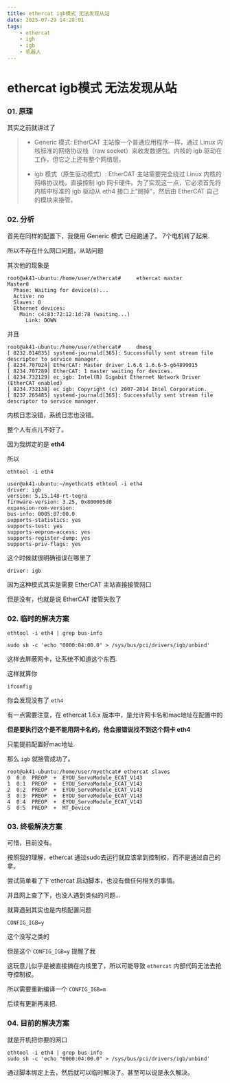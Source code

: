 ```yaml
---
title: ethercat igb模式 无法发现从站
date: 2025-07-29 14:28:01
tags: 
    - ethercat
    - igh
    - igb
    - 机器人
---
```






# ethercat igb模式 无法发现从站



### 01. 原理

其实之前就讲过了

> * Generic 模式: EtherCAT 主站像一个普通应用程序一样，通过 Linux 内核标准的网络协议栈（raw socket）来收发数据包。内核的 igb 驱动在工作，但它之上还有整个网络层。
> 
> * igb 模式（原生驱动模式）: EtherCAT 主站需要完全绕过 Linux 内核的网络协议栈，直接控制 igb 网卡硬件。为了实现这一点，它必须首先将内核中标准的 igb 驱动从 eth4 接口上“踢掉”，然后由 EtherCAT 自己的模块来接管。



### 02. 分析

首先在同样的配置下，我使用 Generic 模式 已经跑通了。 7个电机转了起来.

所以不存在什么网口问题，从站问题



其次他的现象是

```shell
root@ak41-ubuntu:/home/user/ethercat#     ethercat master
Master0
  Phase: Waiting for device(s)...
  Active: no
  Slaves: 0
  Ethernet devices:
    Main: c4:83:72:12:1d:78 (waiting...)
      Link: DOWN
```



并且

```shell
root@ak41-ubuntu:/home/user/ethercat#     dmesg
[ 8232.014835] systemd-journald[365]: Successfully sent stream file descriptor to service manager.
[ 8234.707024] EtherCAT: Master driver 1.6.6 1.6.6-5-g64899015
[ 8234.707289] EtherCAT: 1 master waiting for devices.
[ 8234.732129] ec_igb: Intel(R) Gigabit Ethernet Network Driver (EtherCAT enabled)
[ 8234.732138] ec_igb: Copyright (c) 2007-2014 Intel Corporation.
[ 8237.265485] systemd-journald[365]: Successfully sent stream file descriptor to service manager.
```

内核日志没错，系统日志也没错。

整个人有点儿不好了。



因为我绑定的是 **eth4**

所以

```shell
ethtool -i eth4

user@ak41-ubuntu:~/myethcat$ ethtool -i eth4
driver: igb
version: 5.15.148-rt-tegra
firmware-version: 3.25, 0x800005d0
expansion-rom-version: 
bus-info: 0005:07:00.0
supports-statistics: yes
supports-test: yes
supports-eeprom-access: yes
supports-register-dump: yes
supports-priv-flags: yes
```

这个时候就很明确错误在哪里了

```shell
driver: igb
```

因为这种模式其实是需要 EtherCAT 主站直接接管网口

但是没有，也就是说 EtherCAT 接管失败了



### 02. 临时的解决方案

```shell
ethtool -i eth4 | grep bus-info

sudo sh -c 'echo "0000:04:00.0" > /sys/bus/pci/drivers/igb/unbind'
```

这样去屏蔽网卡，让系统不知道这个东西.

这样就算你 

```shell
ifconfig
```

你会发现没有了 `eth4`

有一点需要注意，在 ethercat 1.6.x 版本中，是允许网卡名和mac地址在配置中的

**但是要执行这个是不能用网卡名的，他会报错说找不到这个网卡 eth4**

只能提前配置好mac地址.



那么 `igb` 就接管成功了。

```shell
root@ak41-ubuntu:/home/user/myethcat# ethercat slaves
0  0:0  PREOP  +  EYOU_ServoModule_ECAT_V143
1  0:1  PREOP  +  EYOU_ServoModule_ECAT_V143
2  0:2  PREOP  +  EYOU_ServoModule_ECAT_V143
3  0:3  PREOP  +  EYOU_ServoModule_ECAT_V143
4  0:4  PREOP  +  EYOU_ServoModule_ECAT_V143
5  0:5  PREOP  +  MT_Device
```



### 03. 终极解决方案

可惜，目前没有。

按照我的理解，ethercat 通过sudo去运行就应该拿到控制权，而不是通过自己的拿。

尝试简单看了下 ethercat 启动脚本，也没有做任何相关的事情。

并且网上查了下，也没人遇到类似的问题...

就算遇到其实也是内核配置问题

```shell
CONFIG_IGB=y
```

这个没写之类的



但是这个 `CONFIG_IGB=y` 提醒了我

这玩意儿似乎是被直接搞在内核里了，所以可能导致 `ethercat` 内部代码无法去抢夺控制权。

所以需要重新编译一个 `CONFIG_IGB=m` 

后续有更新再来把.



### 04. 目前的解决方案

就是开机把你要的网口


```shell
ethtool -i eth4 | grep bus-info
sudo sh -c 'echo "0000:04:00.0" > /sys/bus/pci/drivers/igb/unbind'
```

通过脚本绑定上去，然后就可以临时解决了。甚至可以说是永久解决。
